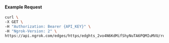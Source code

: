 <!-- Code generated for API Clients. DO NOT EDIT. -->
#### Example Request
```bash
curl \
-X GET \
-H "Authorization: Bearer {API_KEY}" \
-H "Ngrok-Version: 2" \
https://api.ngrok.com/edges/https/edghts_2vo4N6KdMifShyNuTA6PQMIuMVU/routes/edghtsrt_2vo4N7fWUGBfEliOW8xjVB8iEg6/compression
